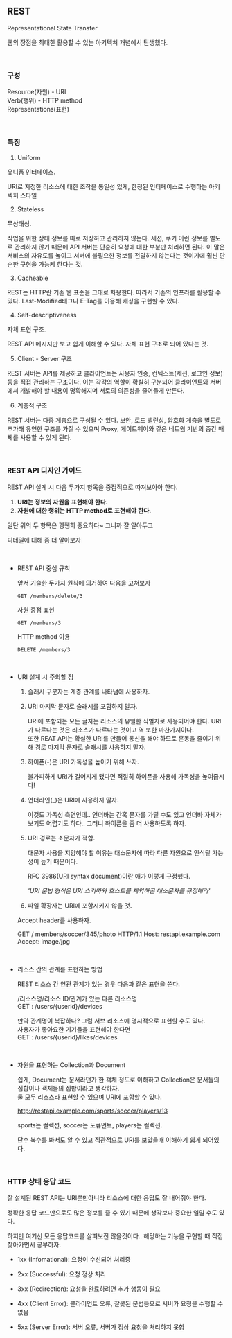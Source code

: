 ## REST

Representational State Transfer

웹의 장점을 최대한 활용할 수 있는 아키텍쳐 개념에서 탄생했다.

<br>

### 구성

Resource(자원) - URI  
Verb(행위) - HTTP method  
Representations(표현)

<br>

### 특징

1. Uniform

유니폼 인터페이스.

URI로 지정한 리소스에 대한 조작을 통일성 있게, 한정된 인터페이스로 수행하는 아키텍처 스타일

2. Stateless

무상태성.

작업을 위한 상태 정보를 따로 저장하고 관리하지 않는다. 세션, 쿠키 이런 정보를 별도로 관리하지 않기 때문에 API 서버는 단순히 요청에 대한 부분만 처리하면 된다. 이 말은 서비스의 자유도를 높이고 서버에 불필요한 정보를 전달하지 않는다는 것이기에 훨씬 단순한 구현을 가능케 한다는 것.

3. Cacheable

REST는 HTTP란 기존 웹 표준을 그대로 차용한다. 따라서 기존의 인프라를 활용할 수 있다. Last-Modified태그나 E-Tag를 이용해 캐싱을 구현할 수 있다.

4. Self-descriptiveness

자체 표현 구조.

REST API 메시지만 보고 쉽게 이해할 수 있다. 자체 표현 구조로 되어 있다는 것.

5. Client - Server 구조

REST 서버는 API를 제공하고 클라이언트는 사용자 인증, 컨텍스트(세션, 로그인 정보) 등을 직접 관리하는 구조이다. 이는 각각의 역할이 확실히 구분되어 클라이언트와 서버에서 개발해야 할 내용이 명확해지며 서로의 의존성을 줄어들게 만든다.

6. 계층적 구조

REST 서버는 다중 계층으로 구성될 수 있다. 보안, 로드 밸런싱, 암호화 계층을 별도로 추가해 유연한 구조를 가질 수 있으며 Proxy, 게이트웨이와 같은 네트웤 기반의 중간 매체를 사용할 수 있게 된다.

<br>

### REST API 디자인 가이드

REST API 설계 시 다음 두가지 항목을 중점적으로 따져보아야 한다.

1. **URI는 정보의 자원을 표현해야 한다.**
2. **자원에 대한 행위는 HTTP method로 표현해야 한다.**

일단 위의 두 항목은 궹쥉희 중요하다~ 그니까 잘 알아두고

디테일에 대해 좀 더 알아보자

<br>

- REST API 중심 규칙

  앞서 기술한 두가지 원칙에 의거하여 다음을 고쳐보자

  `GET /members/delete/3`

  자원 중점 표현

  `GET /members/3`

  HTTP method 이용

  `DELETE /members/3`

<br>

- URI 설계 시 주의할 점

  1. 슬래시 구분자는 계층 관계를 나타냄에 사용하자.

  2. URI 마지막 문자로 슬래시를 포함하지 말자.

     URI에 포함되는 모든 글자는 리소스의 유일한 식별자로 사용되어야 한다. URI가 다르다는 것은 리소스가 다르다는 것이고 역 또한 마찬가지이다.  
     또한 REAT API는 확실한 URI를 만들어 통신을 해야 하므로 혼동을 줄이기 위해 경로 마지막 문자로 슬래시를 사용하지 말자.

  3. 하이픈(-)은 URI 가독성을 높이기 위해 쓰자.

     불가피하게 URI가 길어지게 됐다면 적절히 하이픈을 사용해 가독성을 높여줍시다!

  4. 언더라인(\_)은 URI에 사용하지 말자.

     이것도 가독성 측면인데.. 언더바는 간혹 문자를 가릴 수도 있고 언더바 자체가 보기도 어렵기도 하다.. 그러니 하이픈을 좀 더 사용하도록 하자.

  5. URI 경로는 소문자가 적합.

     대문자 사용을 지양해야 할 이유는 대소문자에 따라 다른 자원으로 인식될 가능성이 높기 때문이다.

     RFC 3986(URI syntax document)이란 애가 이렇게 규정했다.

     _'URI 문법 형식은 URI 스키마와 호스트를 제외하곤 대소문자를 규정해라'_

  6. 파일 확장자는 URI에 포함시키지 않을 것.

  Accept header를 사용하자.

  GET / members/soccer/345/photo HTTP/1.1 Host: restapi.example.com Accept: image/jpg

<br>

- 리소스 간의 관계를 표현하는 방법

  REST 리소스 간 연관 관계가 있는 경우 다음과 같은 표현을 쓴다.

  /리소스명/리소스 ID/관계가 있는 다른 리소스명  
   GET : /users/{userid}/devices

  만약 관계명이 복잡하다? 그럼 서브 리소스에 명시적으로 표현할 수도 있다.  
   사용자가 좋아요한 기기들을 표현해야 한다면  
   GET : /users/{userid}/likes/devices

<br>

- 자원을 표현하는 Collection과 Document

  쉽게, Document는 문서라던가 한 객체 정도로 이해하고 Collection은 문서들의 집합이나 객체들의 집합이라고 생각하자.  
  둘 모두 리소스라 표현할 수 있으며 URI에 포함할 수 있다.

  http://restapi.example.com/sports/soccer/players/13

  sports는 컬렉션, soccer는 도큐먼트, players는 컬렉션.

  단수 복수를 봐서도 알 수 있고 직관적으로 URI를 보았을때 이해하기 쉽게 되어있다.

<br>

### HTTP 상태 응답 코드

잘 설계된 REST API는 URI뿐만아니라 리소스에 대한 응답도 잘 내어줘야 한다.

정확한 응답 코드만으로도 많은 정보를 줄 수 있기 때문에 생각보다 중요한 일일 수도 있다.

하지만 여기선 모든 응답코드를 살펴보진 않을것이다.. 해당하는 기능을 구현할 때 직접 찾아가면서 공부하자.

- 1xx (Infomational): 요청이 수신되어 처리중

- 2xx (Successful): 요청 정상 처리

- 3xx (Redirection): 요청을 완료하려면 추가 행동이 필요

- 4xx (Client Error): 클라이언트 오류, 잘못된 문법등으로 서버가 요청을 수행할 수 없음

- 5xx (Server Error): 서버 오류, 서버가 정상 요청을 처리하지 못함
